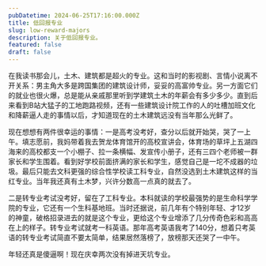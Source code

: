 ```yaml
---
pubDatetime: 2024-06-25T17:16:00.000Z
title: 低回报专业
slug: low-reward-majors
description: 关于低回报专业。
featured: false
draft: false
---
```


在我读书那会儿，土木、建筑都是超火的专业。这和当时的影视剧、言情小说离不开关系：男主角大多是跨国集团的建筑设计师，妥妥的高富帅专业。另一方面它们的就业也很火爆，总是能从亲戚那里听到学建筑土木的年薪会有多少多少。直到后来看到B站大猛子的工地跑路视频，还有一些建筑设计院工作的人的吐槽加班文化和降薪逼人走的事情以后，才知道现在的土木建筑远没有当年那么光鲜了。

现在想想有两件很幸运的事情：一是高考没考好，查分以后就开始哭，哭了一上午。填志愿前，我妈带着我去贺龙体育馆开的高校宣讲会，体育场的草坪上五湖四海来的高校都支一个小棚子、拉一条横幅、发宣传小册子，还有三四个老师被一群家长和学生围着。看到好学校前面挤满的家长和学生，感觉自己是一坨不成器的垃圾。最后只能去文科更强的综合性学校读工科专业，自然没选到土木建筑这样的当红专业。当年我还真有土木梦，兴许分数高一点真的就去了。

二是转专业考试没考好，留在了工科专业。本科就读的学校最强势的是生命科学学院的专业，它还有一个生科基地班。当时还据说，前几年有个特别年轻、才12岁的神童，破格招录进去的就是这个专业，更给这个专业增添了几分传奇色彩和高高在上的样子。转专业考试就考一科英语。那年高考英语我考了140分，想着只考英语的转专业考试简直不要太简单，结果居然落榜了，放榜那天还哭了一中午。

年轻还真是傻逼啊！现在庆幸两次没有掉进天坑专业。

